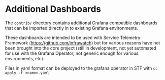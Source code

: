 # Additional Dashboards

The `contrib/` directory contains additional Grafana compatible dashboards that
can be imported directly in to existing Grafana environments.

These dashboards are intended to be used with Service Telemetry Framework
(https://github.com/infrawatch) but for various reasons have not been brought
into the core project (still in development, not yet automated for use with the
Grafana Operator, not generic enough for various environments, etc).

Files in yaml format can be deployed to the grafana operator in STF with
`oc apply -f <name>.yaml`
